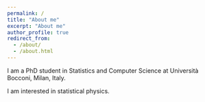 ```yaml
---
permalink: /
title: "About me"
excerpt: "About me"
author_profile: true
redirect_from: 
  - /about/
  - /about.html
---
```


I am a PhD student in Statistics and Computer Science at Università Bocconi, Milan, Italy.

I am interested in statistical physics.
